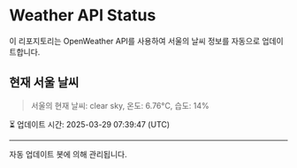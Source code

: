 
# Weather API Status

이 리포지토리는 OpenWeather API를 사용하여 서울의 날씨 정보를 자동으로 업데이트합니다.

## 현재 서울 날씨
> 서울의 현재 날씨: clear sky, 온도: 6.76°C, 습도: 14%

⏳ 업데이트 시간: 2025-03-29 07:39:47 (UTC)

---
자동 업데이트 봇에 의해 관리됩니다.
